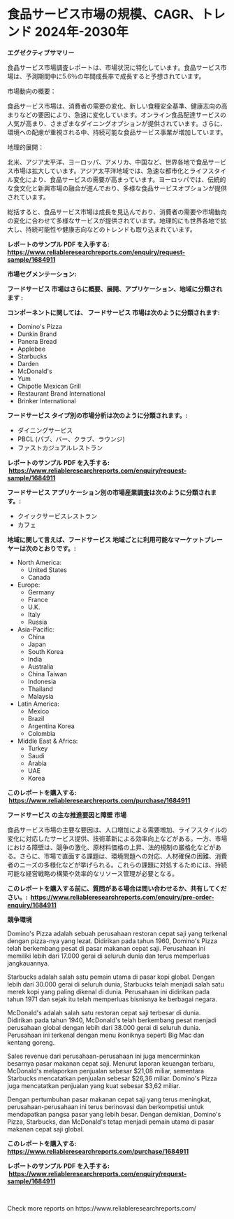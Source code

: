 <p><h1>食品サービス市場の規模、CAGR、トレンド 2024年-2030年</h1></p><p><strong>エグゼクティブサマリー</strong></p>
<p><p>食品サービス市場調査レポートは、市場状況に特化しています。食品サービス市場は、予測期間中に5.6％の年間成長率で成長すると予想されています。</p><p>市場動向の概要：</p><p>食品サービス市場は、消費者の需要の変化、新しい食糧安全基準、健康志向の高まりなどの要因により、急速に変化しています。オンライン食品配達サービスの人気が高まり、さまざまなダイニングオプションが提供されています。さらに、環境への配慮が重視される中、持続可能な食品サービス事業が増加しています。</p><p>地理的展開：</p><p>北米、アジア太平洋、ヨーロッパ、アメリカ、中国など、世界各地で食品サービス市場は拡大しています。アジア太平洋地域では、急速な都市化とライフスタイル変化により、食品サービスの需要が高まっています。ヨーロッパでは、伝統的な食文化と新興市場の融合が進んでおり、多様な食品サービスオプションが提供されています。</p><p>総括すると、食品サービス市場は成長を見込んでおり、消費者の需要や市場動向の変化に合わせて多様なサービスが提供されています。地理的にも世界各地で拡大し、持続可能性や健康志向などのトレンドも取り込まれています。</p></p>
<p><strong>レポートのサンプル PDF を入手する: <a href="https://www.reliableresearchreports.com/enquiry/request-sample/1684911">https://www.reliableresearchreports.com/enquiry/request-sample/1684911</a></strong></p>
<p><strong>市場セグメンテーション:</strong></p>
<p><strong> フードサービス 市場はさらに概要、展開、アプリケーション、地域に分類されます :</strong></p>
<p><strong>コンポーネントに関しては、 フードサービス 市場は次のように分類されます: &nbsp;</strong></p>
<p><ul><li>Domino's Pizza</li><li>Dunkin Brand</li><li>Panera Bread</li><li>Applebee</li><li>Starbucks</li><li>Darden</li><li>McDonald's</li><li>Yum</li><li>Chipotle Mexican Grill</li><li>Restaurant Brand International</li><li>Brinker International</li></ul></p>
<p><strong> フードサービス タイプ別の市場分析は次のように分類されます。:</strong></p>
<p><ul><li>ダイニングサービス</li><li>PBCL (パブ、バー、クラブ、ラウンジ)</li><li>ファストカジュアルレストラン</li></ul></p>
<p><strong>レポートのサンプル PDF を入手する: &nbsp;<a href="https://www.reliableresearchreports.com/enquiry/request-sample/1684911">https://www.reliableresearchreports.com/enquiry/request-sample/1684911</a></strong></p>
<p><strong> フードサービス アプリケーション別の市場産業調査は次のように分類されます。:</strong></p>
<p><ul><li>クイックサービスレストラン</li><li>カフェ</li></ul></p>
<p><strong>地域に関して言えば、フードサービス 地域ごとに利用可能なマーケットプレーヤーは次のとおりです。:</strong></p>
<p><ul>
    <li>
        North America:
        <ul>
            <li>United States</li>
            <li>Canada</li>
        </ul>
    </li>
    <li>
        Europe:
        <ul>
            <li>Germany</li>
            <li>France</li>
            <li>U.K.</li>
            <li>Italy</li>
            <li>Russia</li>
        </ul>
    </li>
    <li>
        Asia-Pacific:
        <ul>
            <li>China</li>
            <li>Japan</li>
            <li>South Korea</li>
            <li>India</li>
            <li>Australia</li>
            <li>China Taiwan</li>
            <li>Indonesia</li>
            <li>Thailand</li>
            <li>Malaysia</li>
        </ul>
    </li>
    <li>
        Latin America:
        <ul>
            <li>Mexico</li>
            <li>Brazil</li>
            <li>Argentina Korea</li>
            <li>Colombia</li>
        </ul>
    </li>
    <li>
        Middle East & Africa:
        <ul>
            <li>Turkey</li>
            <li>Saudi</li>
            <li>Arabia</li>
            <li>UAE</li>
            <li>Korea</li>
        </ul>
    </li>
    </ul></p>
<p><strong>このレポートを購入する: &nbsp;<a href="https://www.reliableresearchreports.com/purchase/1684911">https://www.reliableresearchreports.com/purchase/1684911</a></strong></p>
<p><strong>フードサービス の主な推進要因と障壁 市場</strong></p>
<p><p>食品サービス市場の主要な要因は、人口増加による需要増加、ライフスタイルの変化に対応したサービス提供、技術革新による効率向上などがある。一方、市場における障壁は、競争の激化、原材料価格の上昇、法的規制の厳格化などがある。さらに、市場で直面する課題は、環境問題への対応、人材確保の困難、消費者のニーズの多様化などが挙げられる。これらの課題に対処するためには、持続可能な経営戦略の構築や効率的なリソース管理が必要となる。</p></p>
<p><strong>このレポートを購入する前に、質問がある場合は問い合わせるか、共有してください。:&nbsp; <a href="https://www.reliableresearchreports.com/enquiry/pre-order-enquiry/1684911">https://www.reliableresearchreports.com/enquiry/pre-order-enquiry/1684911</a></strong></p>
<p><strong>競争環境</strong></p>
<p><p>Domino's Pizza adalah sebuah perusahaan restoran cepat saji yang terkenal dengan pizza-nya yang lezat. Didirikan pada tahun 1960, Domino's Pizza telah berkembang pesat di pasar makanan cepat saji. Perusahaan ini memiliki lebih dari 17.000 gerai di seluruh dunia dan terus memperluas jangkauannya.</p><p>Starbucks adalah salah satu pemain utama di pasar kopi global. Dengan lebih dari 30.000 gerai di seluruh dunia, Starbucks telah menjadi salah satu merek kopi yang paling dikenal di dunia. Perusahaan ini didirikan pada tahun 1971 dan sejak itu telah memperluas bisnisnya ke berbagai negara.</p><p>McDonald's adalah salah satu restoran cepat saji terbesar di dunia. Didirikan pada tahun 1940, McDonald's telah berkembang pesat menjadi perusahaan global dengan lebih dari 38.000 gerai di seluruh dunia. Perusahaan ini terkenal dengan menu ikoniknya seperti Big Mac dan kentang goreng.</p><p>Sales revenue dari perusahaan-perusahaan ini juga mencerminkan besarnya pasar makanan cepat saji. Menurut laporan keuangan terbaru, McDonald's melaporkan penjualan sebesar $21,08 miliar, sementara Starbucks mencatatkan penjualan sebesar $26,36 miliar. Domino's Pizza juga mencatatkan penjualan yang kuat sebesar $3,62 miliar.</p><p>Dengan pertumbuhan pasar makanan cepat saji yang terus meningkat, perusahaan-perusahaan ini terus berinovasi dan berkompetisi untuk mendapatkan pangsa pasar yang lebih besar. Dengan demikian, Domino's Pizza, Starbucks, dan McDonald's tetap menjadi pemain utama di pasar makanan cepat saji global.</p></p>
<p><strong>このレポートを購入する: &nbsp; <a href="https://www.reliableresearchreports.com/purchase/1684911">https://www.reliableresearchreports.com/purchase/1684911</a></strong></p>
<p><strong>レポートのサンプル PDF を入手する: &nbsp;<a href="https://www.reliableresearchreports.com/enquiry/request-sample/1684911">https://www.reliableresearchreports.com/enquiry/request-sample/1684911</a></strong><strong></strong></p>
<p>&nbsp;</p>
<p>Check more reports on https://www.reliableresearchreports.com/</p>